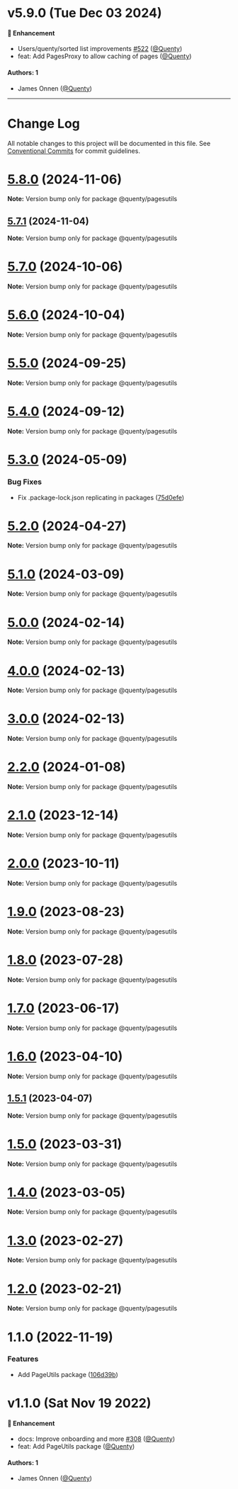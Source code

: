 # v5.9.0 (Tue Dec 03 2024)

#### 🚀 Enhancement

- Users/quenty/sorted list improvements [#522](https://github.com/Quenty/NevermoreEngine/pull/522) ([@Quenty](https://github.com/Quenty))
- feat: Add PagesProxy to allow caching of pages ([@Quenty](https://github.com/Quenty))

#### Authors: 1

- James Onnen ([@Quenty](https://github.com/Quenty))

---

# Change Log

All notable changes to this project will be documented in this file.
See [Conventional Commits](https://conventionalcommits.org) for commit guidelines.

# [5.8.0](https://github.com/Quenty/NevermoreEngine/compare/@quenty/pagesutils@5.7.1...@quenty/pagesutils@5.8.0) (2024-11-06)

**Note:** Version bump only for package @quenty/pagesutils





## [5.7.1](https://github.com/Quenty/NevermoreEngine/compare/@quenty/pagesutils@5.7.0...@quenty/pagesutils@5.7.1) (2024-11-04)

**Note:** Version bump only for package @quenty/pagesutils





# [5.7.0](https://github.com/Quenty/NevermoreEngine/compare/@quenty/pagesutils@5.6.0...@quenty/pagesutils@5.7.0) (2024-10-06)

**Note:** Version bump only for package @quenty/pagesutils





# [5.6.0](https://github.com/Quenty/NevermoreEngine/compare/@quenty/pagesutils@5.5.0...@quenty/pagesutils@5.6.0) (2024-10-04)

**Note:** Version bump only for package @quenty/pagesutils





# [5.5.0](https://github.com/Quenty/NevermoreEngine/compare/@quenty/pagesutils@5.4.0...@quenty/pagesutils@5.5.0) (2024-09-25)

**Note:** Version bump only for package @quenty/pagesutils





# [5.4.0](https://github.com/Quenty/NevermoreEngine/compare/@quenty/pagesutils@5.3.0...@quenty/pagesutils@5.4.0) (2024-09-12)

**Note:** Version bump only for package @quenty/pagesutils





# [5.3.0](https://github.com/Quenty/NevermoreEngine/compare/@quenty/pagesutils@5.2.0...@quenty/pagesutils@5.3.0) (2024-05-09)


### Bug Fixes

* Fix .package-lock.json replicating in packages ([75d0efe](https://github.com/Quenty/NevermoreEngine/commit/75d0efeef239f221d93352af71a5b3e930ec23c5))





# [5.2.0](https://github.com/Quenty/NevermoreEngine/compare/@quenty/pagesutils@5.1.0...@quenty/pagesutils@5.2.0) (2024-04-27)

**Note:** Version bump only for package @quenty/pagesutils





# [5.1.0](https://github.com/Quenty/NevermoreEngine/compare/@quenty/pagesutils@5.0.0...@quenty/pagesutils@5.1.0) (2024-03-09)

**Note:** Version bump only for package @quenty/pagesutils





# [5.0.0](https://github.com/Quenty/NevermoreEngine/compare/@quenty/pagesutils@4.0.0...@quenty/pagesutils@5.0.0) (2024-02-14)

**Note:** Version bump only for package @quenty/pagesutils





# [4.0.0](https://github.com/Quenty/NevermoreEngine/compare/@quenty/pagesutils@3.0.0...@quenty/pagesutils@4.0.0) (2024-02-13)

**Note:** Version bump only for package @quenty/pagesutils





# [3.0.0](https://github.com/Quenty/NevermoreEngine/compare/@quenty/pagesutils@2.2.0...@quenty/pagesutils@3.0.0) (2024-02-13)

**Note:** Version bump only for package @quenty/pagesutils





# [2.2.0](https://github.com/Quenty/NevermoreEngine/compare/@quenty/pagesutils@2.1.0...@quenty/pagesutils@2.2.0) (2024-01-08)

**Note:** Version bump only for package @quenty/pagesutils





# [2.1.0](https://github.com/Quenty/NevermoreEngine/compare/@quenty/pagesutils@2.0.0...@quenty/pagesutils@2.1.0) (2023-12-14)

**Note:** Version bump only for package @quenty/pagesutils





# [2.0.0](https://github.com/Quenty/NevermoreEngine/compare/@quenty/pagesutils@1.9.0...@quenty/pagesutils@2.0.0) (2023-10-11)

**Note:** Version bump only for package @quenty/pagesutils





# [1.9.0](https://github.com/Quenty/NevermoreEngine/compare/@quenty/pagesutils@1.8.0...@quenty/pagesutils@1.9.0) (2023-08-23)

**Note:** Version bump only for package @quenty/pagesutils





# [1.8.0](https://github.com/Quenty/NevermoreEngine/compare/@quenty/pagesutils@1.7.0...@quenty/pagesutils@1.8.0) (2023-07-28)

**Note:** Version bump only for package @quenty/pagesutils





# [1.7.0](https://github.com/Quenty/NevermoreEngine/compare/@quenty/pagesutils@1.6.0...@quenty/pagesutils@1.7.0) (2023-06-17)

**Note:** Version bump only for package @quenty/pagesutils





# [1.6.0](https://github.com/Quenty/NevermoreEngine/compare/@quenty/pagesutils@1.5.1...@quenty/pagesutils@1.6.0) (2023-04-10)

**Note:** Version bump only for package @quenty/pagesutils





## [1.5.1](https://github.com/Quenty/NevermoreEngine/compare/@quenty/pagesutils@1.5.0...@quenty/pagesutils@1.5.1) (2023-04-07)

**Note:** Version bump only for package @quenty/pagesutils





# [1.5.0](https://github.com/Quenty/NevermoreEngine/compare/@quenty/pagesutils@1.4.0...@quenty/pagesutils@1.5.0) (2023-03-31)

**Note:** Version bump only for package @quenty/pagesutils





# [1.4.0](https://github.com/Quenty/NevermoreEngine/compare/@quenty/pagesutils@1.3.0...@quenty/pagesutils@1.4.0) (2023-03-05)

**Note:** Version bump only for package @quenty/pagesutils





# [1.3.0](https://github.com/Quenty/NevermoreEngine/compare/@quenty/pagesutils@1.2.0...@quenty/pagesutils@1.3.0) (2023-02-27)

**Note:** Version bump only for package @quenty/pagesutils





# [1.2.0](https://github.com/Quenty/NevermoreEngine/compare/@quenty/pagesutils@1.1.0...@quenty/pagesutils@1.2.0) (2023-02-21)

**Note:** Version bump only for package @quenty/pagesutils





# 1.1.0 (2022-11-19)


### Features

* Add PageUtils package ([106d39b](https://github.com/Quenty/NevermoreEngine/commit/106d39bf12c4c025e824197fd42a79c846ffe668))





# v1.1.0 (Sat Nov 19 2022)

#### 🚀 Enhancement

- docs: Improve onboarding and more [#308](https://github.com/Quenty/NevermoreEngine/pull/308) ([@Quenty](https://github.com/Quenty))
- feat: Add PageUtils package ([@Quenty](https://github.com/Quenty))

#### Authors: 1

- James Onnen ([@Quenty](https://github.com/Quenty))
